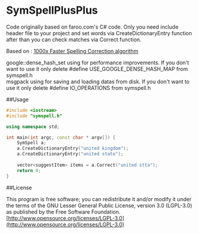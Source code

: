 # SymSpellPlusPlus

Code originally based on faroo.com's C# code.
Only you need include header file to your project and set words via CreateDictionaryEntry function after than you can check matches via Correct function.

Based on : [1000x Faster Spelling Correction algorithm](http://blog.faroo.com/2012/06/07/improved-edit-distance-based-spelling-correction/)<br>

google::dense_hash_set using for performance improvements. If you don't want to use it only delete #define USE_GOOGLE_DENSE_HASH_MAP from symspell.h<br>
msgpack using for saving and loading datas from disk. If you don't want to use it only delete #define IO_OPERATIONS from symspell.h<br>


##Usage
```c++
#include <iostream>
#include "symspell.h"

using namespace std;

int main(int argc, const char * argv[]) {
    SymSpell a;
    a.CreateDictionaryEntry("united kingdom");
    a.CreateDictionaryEntry("united state");
    
    vector<suggestItem> items = a.Correct("united stta");
    return 0;
}
```


##License

This program is free software; you can redistribute it and/or modify
it under the terms of the GNU Lesser General Public License, 
version 3.0 (LGPL-3.0) as published by the Free Software Foundation.
[http://www.opensource.org/licenses/LGPL-3.0](http://www.opensource.org/licenses/LGPL-3.0)
